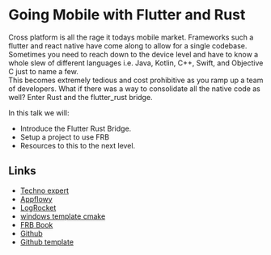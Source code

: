 # Going Mobile with Flutter and Rust

Cross platform is all the rage it todays mobile market.  Frameworks such a flutter and react native have come along to allow for a single codebase.  Sometimes you need to reach down to the device level and have to know a whole slew  of different languages i.e. Java, Kotlin, C++, Swift, and Objective C just to name a few.  
This becomes extremely tedious and cost prohibitive as you ramp up a team of developers.  What if there was a way to consolidate all the native code as well?
Enter Rust and the flutter_rust bridge.

In this talk we will:
* Introduce the Flutter Rust Bridge.
* Setup a project to use FRB
* Resources to this to the next level.

## Links
* [Techno expert](https://www.technoexponent.com/blog/flutter-rust-bridge-are-they-vital-for-cross-platform-app-development/)
* [Appflowy](https://blog-appflowy.ghost.io/tech-design-flutter-rust/)
* [LogRocket](https://blog.logrocket.com/using-flutter-rust-bridge-cross-platform-development/)
* [windows template cmake](https://raw.githubusercontent.com/Desdaemon/flutter_rust_bridge_template/main/windows/rust.cmake)
* [FRB Book](https://cjycode.com/flutter_rust_bridge/index.html)
* [Github](https://github.com/fzyzcjy/flutter_rust_bridge)
* [Github template](https://github.com/Desdaemon/flutter_rust_bridge_template)
